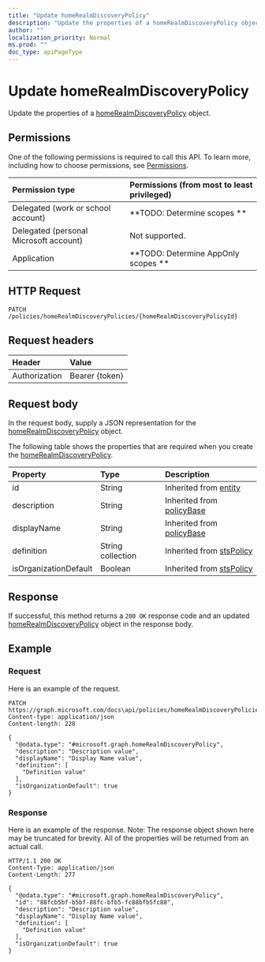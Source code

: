 ```yaml
---
title: "Update homeRealmDiscoveryPolicy"
description: "Update the properties of a homeRealmDiscoveryPolicy object."
author: ""
localization_priority: Normal
ms.prod: ""
doc_type: apiPageType
---
```


# Update homeRealmDiscoveryPolicy

Update the properties of a [homeRealmDiscoveryPolicy](../resources/homerealmdiscoverypolicy.md) object.

## Permissions
One of the following permissions is required to call this API. To learn more, including how to choose permissions, see [Permissions](/concepts/permissions-reference.md).

|Permission type|Permissions (from most to least privileged)|
|:---|:---|
|Delegated (work or school account)|**TODO: Determine scopes **|
|Delegated (personal Microsoft account)|Not supported.|
|Application|**TODO: Determine AppOnly scopes **|

## HTTP Request
<!-- {
  "blockType": "ignored"
}
-->
``` http
PATCH /policies/homeRealmDiscoveryPolicies/{homeRealmDiscoveryPolicyId}
```

## Request headers
|Header|Value|
|:---|:---|
|Authorization|Bearer {token}|

## Request body
In the request body, supply a JSON representation for the [homeRealmDiscoveryPolicy](../resources/homeRealmDiscoveryPolicy.md) object.

The following table shows the properties that are required when you create the [homeRealmDiscoveryPolicy](../resources/homerealmdiscoverypolicy.md).

|Property|Type|Description|
|:---|:---|:---|
|id|String| Inherited from [entity](../resources/entity.md)|
|description|String| Inherited from [policyBase](../resources/policyBase.md)|
|displayName|String| Inherited from [policyBase](../resources/policyBase.md)|
|definition|String collection| Inherited from [stsPolicy](../resources/stsPolicy.md)|
|isOrganizationDefault|Boolean| Inherited from [stsPolicy](../resources/stsPolicy.md)|



## Response
If successful, this method returns a `200 OK` response code and an updated [homeRealmDiscoveryPolicy](../resources/homerealmdiscoverypolicy.md) object in the response body.

## Example

### Request
Here is an example of the request.
<!-- {
  "blockType": "request",
  "name": "update_homerealmdiscoverypolicy"
}
-->
``` http
PATCH https://graph.microsoft.com/docs\api/policies/homeRealmDiscoveryPolicies/{homeRealmDiscoveryPolicyId}
Content-type: application/json
Content-length: 228

{
  "@odata.type": "#microsoft.graph.homeRealmDiscoveryPolicy",
  "description": "Description value",
  "displayName": "Display Name value",
  "definition": [
    "Definition value"
  ],
  "isOrganizationDefault": true
}
```

### Response
Here is an example of the response. Note: The response object shown here may be truncated for brevity. All of the properties will be returned from an actual call.
<!-- {
  "blockType": "response",
  "truncated": true
}
-->
``` http
HTTP/1.1 200 OK
Content-Type: application/json
Content-Length: 277

{
  "@odata.type": "#microsoft.graph.homeRealmDiscoveryPolicy",
  "id": "88fcb5bf-b5bf-88fc-bfb5-fc88bfb5fc88",
  "description": "Description value",
  "displayName": "Display Name value",
  "definition": [
    "Definition value"
  ],
  "isOrganizationDefault": true
}
```

